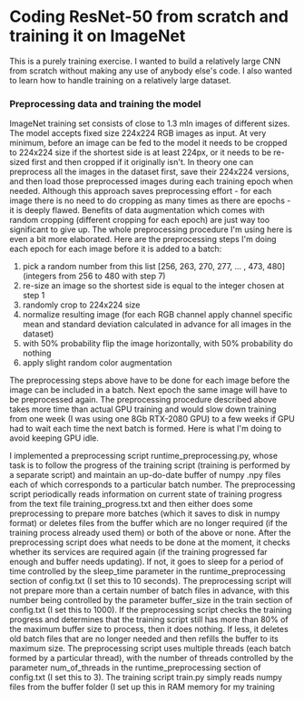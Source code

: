 # Coding ResNet-50 from scratch and training it on ImageNet

This is a purely training exercise. I wanted to build a relatively large CNN from scratch without making any use of anybody else's code. I also wanted to learn how to handle training on a relatively large dataset.

### Preprocessing data and training the model

ImageNet training set consists of close to 1.3 mln images of different sizes. The model accepts fixed size 224x224 RGB images as input. At very minimum, before an image can be fed to the model it needs to be cropped to 224x224 size if the shortest side is at least 224px, or it needs to be re-sized first and then cropped if it originally isn't. In theory one can preprocess all the images in the dataset first, save their 224x224 versions, and then load those preprocessed images during each training epoch when needed. Although this approach saves preprocessing  effort - for each image there is no need to do cropping as many times as there are epochs - it is deeply flawed. Benefits of data augmentation which comes with random cropping (different cropping for each epoch) are just way too significant to give up. The whole preprocessing procedure I'm using here is even a bit more elaborated. Here are the preprocessing steps I'm doing each epoch for each image before it is added to a batch:

1. pick a random number from this list \[256, 263, 270, 277, ... , 473, 480\] \(integers from 256 to 480 with step 7\)
2. re-size an image so the shortest side is equal to the integer chosen at step 1
3. randomly crop to 224x224 size
4. normalize resulting image (for each RGB channel apply channel specific mean and standard deviation calculated in advance for all images in the dataset)
5. with 50% probability flip the image horizontally, with 50% probability do nothing
6. apply slight random color augmentation

The preprocessing steps above have to be done for each image before the image can be included in a batch. Next epoch the same image will have to be preprocessed again. The preprocessing procedure described above takes more time than actual GPU training and would slow down training from one week (I was using one 8Gb RTX-2080 GPU) to a few weeks if GPU had to wait each time the next batch is formed. Here is what I'm doing to avoid keeping GPU idle.

I implemented a preprocessing script runtime_preprocessing.py, whose task is to follow the progress of the training script \(training is performed by a separate script\) and maintain an up-do-date buffer of numpy .npy files each of which corresponds to a particular batch number. The preprocessing script periodically reads information on current state of training progress from the text file training_progress.txt and then either does some preprocessing to prepare more batches (which it saves to disk in numpy format) or deletes files from the buffer which are no longer required (if the training process already used them) or both of the above or none. After the preprocessing script does what needs to be done at the moment, it checks whether its services are required again (if the training progressed far enough and buffer needs updating). If not, it goes to sleep for a period of time controlled by the sleep_time parameter in the runtime_preprocessing section of config.txt (I set this to 10 seconds). The preprocessing script will not prepare more than a certain number of batch files in advance, with this number being controlled by the parameter buffer_size in the train section of config.txt (I set this to 1000). If the preprocessing script checks the training progress and determines that the training script still has more than 80% of the maximum buffer size to process, then it does nothing. If less, it deletes old batch files that are no longer needed and then refills the buffer to its maximum size. The preprocessing script uses multiple threads (each batch formed by a particular thread), with the number of threads controlled by the parameter num_of_threads in the runtime_preprocessing section of config.txt (I set this to 3). The training script train.py simply reads numpy files from the buffer folder (I set up this in RAM memory for my training

